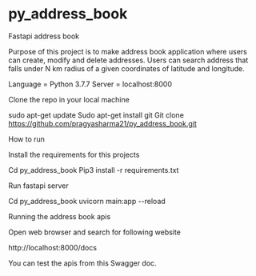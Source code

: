 # py_address_book

Fastapi address book

Purpose of this project is to make address book application where users can create, modify and delete addresses. Users can search address that falls under N km radius of a given coordinates of latitude and longitude.

Language = Python 3.7.7
Server = localhost:8000

Clone the repo in your local machine

sudo apt-get update
Sudo apt-get install git
Git clone https://github.com/pragyasharma21/py_address_book.git

How to run

Install the requirements for this projects

Cd py_address_book
Pip3 install -r requirements.txt

Run fastapi server

Cd py_address_book
uvicorn main:app --reload

Running the address book apis

Open web browser and search for following website

http://localhost:8000/docs

You can test the apis from this Swagger doc.
